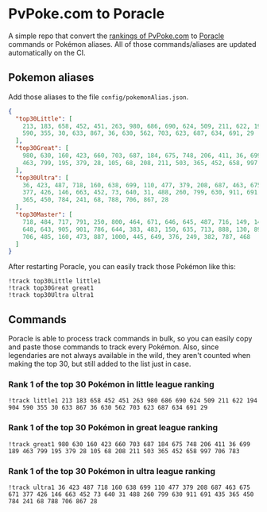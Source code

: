 # PvPoke.com to Poracle
A simple repo that convert the [rankings of PvPoke.com](https://pvpoke.com/rankings/) to [Poracle](https://github.com/KartulUdus/PoracleJS) commands or Pokémon aliases. 
All of those commands/aliases are updated automatically on the CI.

## Pokemon aliases
Add those aliases to the file `config/pokemonAlias.json`. 

<!-- aliases-start -->
```json
{
  "top30Little": [
    213, 183, 658, 452, 451, 263, 980, 686, 690, 624, 509, 211, 622, 194, 904,
    590, 355, 30, 633, 867, 36, 630, 562, 703, 623, 687, 634, 691, 29
  ],
  "top30Great": [
    980, 630, 160, 423, 660, 703, 687, 184, 675, 748, 206, 411, 36, 699, 189,
    463, 799, 195, 379, 28, 105, 68, 208, 211, 503, 365, 452, 658, 997, 706, 783
  ],
  "top30Ultra": [
    36, 423, 487, 718, 160, 638, 699, 110, 477, 379, 208, 687, 463, 675, 671,
    377, 426, 146, 663, 452, 73, 640, 31, 488, 260, 799, 630, 911, 691, 435,
    365, 450, 784, 241, 68, 788, 706, 867, 28
  ],
  "top30Master": [
    718, 484, 717, 791, 250, 800, 464, 671, 646, 645, 487, 716, 149, 146, 802,
    648, 643, 905, 901, 786, 644, 383, 483, 150, 635, 713, 888, 130, 893, 998,
    706, 485, 160, 473, 887, 1000, 445, 649, 376, 249, 382, 787, 468
  ]
}
```
<!-- aliases-end -->

After restarting Poracle, you can easily track those Pokémon like this:
```shell
!track top30Little little1
!track top30Great great1
!track top30Ultra ultra1
```

## Commands
Poracle is able to process track commands in bulk, so you can easily copy and paste those commands to track every Pokémon. 
Also, since legendaries are not always available in the wild, they aren't counted when making the top 30, but still added to the list just in case.

### Rank 1 of the top 30 Pokémon in little league ranking
<!-- top30little-start -->
```
!track little1 213 183 658 452 451 263 980 686 690 624 509 211 622 194 904 590 355 30 633 867 36 630 562 703 623 687 634 691 29
```
<!-- top30little-end -->

### Rank 1 of the top 30 Pokémon in great league ranking
<!-- top30great-start -->
```
!track great1 980 630 160 423 660 703 687 184 675 748 206 411 36 699 189 463 799 195 379 28 105 68 208 211 503 365 452 658 997 706 783
```
<!-- top30great-end -->

### Rank 1 of the top 30 Pokémon in ultra league ranking
<!-- top30ultra-start -->
```
!track ultra1 36 423 487 718 160 638 699 110 477 379 208 687 463 675 671 377 426 146 663 452 73 640 31 488 260 799 630 911 691 435 365 450 784 241 68 788 706 867 28
```
<!-- top30ultra-end -->
